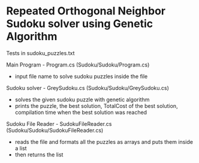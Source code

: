 # Repeated Orthogonal Neighbor Sudoku solver using Genetic Algorithm

Tests in sudoku_puzzles.txt

Main Program - Program.cs (Sudoku/Sudoku/Program.cs)
- input file name to solve sudoku puzzles inside the file

Sudoku solver - GreySudoku.cs (Sudoku/Sudoku/GreySudoku.cs)
- solves the given sudoku puzzle with genetic algorithm
- prints the puzzle, the best solution, TotalCost of the best solution, compilation time when the best solution was reached

Sudoku File Reader - SudokuFileReader.cs (Sudoku/Sudoku/SudokuFileReader.cs)
- reads the file and formats all the puzzles as arrays and puts them inside a list
- then returns the list
